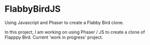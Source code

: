# FlabbyBirdJS
Using Javascript and Phaser to create a Flabby Bird clone. 


In this project, I am working on using Phaser / JS to create a clone of Flapppy Bird. Current 'work in progress' project. 
